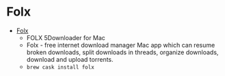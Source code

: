 # Folx
- [Folx](https://mac.eltima.com/download-manager.html)
  -  FOLX 5Downloader for Mac
  - Folx - free internet download manager Mac app which can resume broken downloads, split downloads in threads, organize downloads, download and upload torrents.
  - `brew cask install folx`
